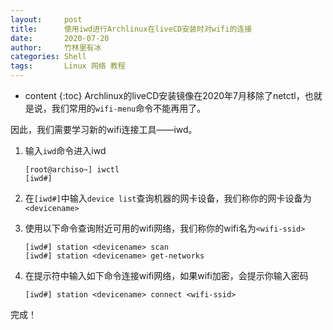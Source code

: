 ```yaml
---
layout:     post
title:      使用iwd进行Archlinux在liveCD安装时对wifi的连接
date:       2020-07-20
author:     竹林里有冰
categories: Shell
tags:       Linux 网络 教程
---
```


* content
{:toc}
Archlinux的liveCD安装镜像在2020年7月移除了netctl，也就是说，我们常用的```wifi-menu```命令不能再用了。

因此，我们需要学习新的wifi连接工具——iwd。

1. 输入```iwd```命令进入iwd

   ```shell
   [root@archiso~] iwctl
   [iwd#]
   ```

   

2. 在```[iwd#]```中输入```device list```查询机器的网卡设备，我们称你的网卡设备为```<devicename>```

3. 使用以下命令查询附近可用的wifi网络，我们称你的wifi名为```<wifi-ssid>```

   ```shell
   [iwd#] station <devicename> scan
   [iwd#] station <devicename> get-networks
   ```

4. 在提示符中输入如下命令连接wifi网络，如果wifi加密，会提示你输入密码

   ```shell
   [iwd#] station <devicename> connect <wifi-ssid>
   ```

   

完成！
